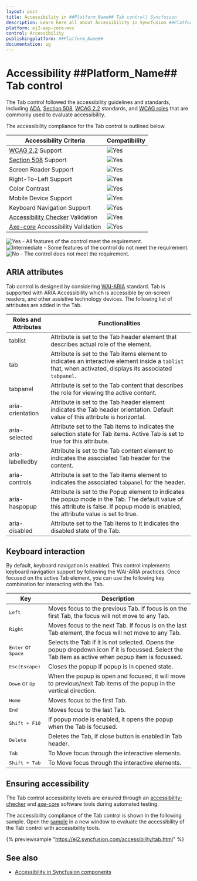 ```yaml
---
layout: post
title: Accessibility in ##Platform_Name## Tab control| Syncfusion
description: Learn here all about Accessibility in Syncfusion ##Platform_Name## Tab control of Syncfusion Essential JS 2 and more.
platform: ej2-asp-core-mvc
control: Accessibility
publishingplatform: ##Platform_Name##
documentation: ug
---
```



# Accessibility ##Platform_Name## Tab control

The Tab control followed the accessibility guidelines and standards, including [ADA](https://www.ada.gov/), [Section 508](https://www.section508.gov/), [WCAG 2.2](https://www.w3.org/TR/WCAG22/) standards, and [WCAG roles](https://www.w3.org/TR/wai-aria/#roles) that are commonly used to evaluate accessibility.

The accessibility compliance for the Tab control is outlined below.

| Accessibility Criteria | Compatibility |
| -- | -- |
| [WCAG 2.2](https://www.w3.org/TR/WCAG22/) Support | <img src="https://cdn.syncfusion.com/content/images/documentation/full.png" alt="Yes"> |
| [Section 508](https://www.section508.gov/) Support | <img src="https://cdn.syncfusion.com/content/images/documentation/full.png" alt="Yes"> |
| Screen Reader Support | <img src="https://cdn.syncfusion.com/content/images/documentation/full.png" alt="Yes"> |
| Right-To-Left Support | <img src="https://cdn.syncfusion.com/content/images/documentation/full.png" alt="Yes"> |
| Color Contrast | <img src="https://cdn.syncfusion.com/content/images/documentation/full.png" alt="Yes"> |
| Mobile Device Support | <img src="https://cdn.syncfusion.com/content/images/documentation/full.png" alt="Yes"> |
| Keyboard Navigation Support | <img src="https://cdn.syncfusion.com/content/images/documentation/full.png" alt="Yes"> |
| [Accessibility Checker](https://www.npmjs.com/package/accessibility-checker) Validation | <img src="https://cdn.syncfusion.com/content/images/documentation/full.png" alt="Yes"> |
| [Axe-core](https://www.npmjs.com/package/axe-core) Accessibility Validation | <img src="https://cdn.syncfusion.com/content/images/documentation/full.png" alt="Yes"> |

<style>
    .post .post-content img {
        display: inline-block;
        margin: 0.5em 0;
    }
</style>

<div><img src="https://cdn.syncfusion.com/content/images/documentation/full.png" alt="Yes"> - All features of the control meet the requirement.</div>

<div><img src="https://cdn.syncfusion.com/content/images/documentation/partial.png" alt="Intermediate"> - Some features of the control do not meet the requirement.</div>

<div><img src="https://cdn.syncfusion.com/content/images/documentation/not-supported.png" alt="No"> - The control does not meet the requirement.</div>

## ARIA attributes

Tab control is designed by considering [WAI-ARIA](https://www.w3.org/WAI/ARIA/apg/patterns/tabs/) standard. Tab is supported with ARIA Accessibility which is accessible by on-screen readers, and other assistive technology devices.
The following list of attributes are added in the Tab.

| **Roles and Attributes** | **Functionalities** |
| --- | --- |
| tablist | Attribute is set to the Tab header element that describes actual role of the element.|
| tab | Attribute is set to the Tab items element to  indicates an interactive element inside a `tablist` that, when activated, displays its associated `tabpanel`.|
| tabpanel | Attribute is set to the Tab content that describes the role for viewing the active content.|
| aria-orientation    | Attribute is set to the Tab header element indicates the Tab header orientation. Default value of this attribute is horizontal. |
| aria-selected       | Attribute set to the Tab items to indicates the selection state for Tab items. Active Tab is set to true for this attribute. |
| aria-labelledby       | Attribute is set to the Tab content element to indicates the associated Tab header for the content. |
| aria-controls       | Attribute is set to the Tab items element to indicates the associated `tabpanel` for the header. |
| aria-haspopup       | Attribute is set to the Popup element  to indicates the popup mode in the Tab. The default value of this attribute is false. If popup mode is enabled, the attribute value is set to true. |
| aria-disabled       | Attribute set to the Tab items to It indicates the disabled state of the Tab. |

## Keyboard interaction

By default, keyboard navigation is enabled. This control implements keyboard navigation support by following the WAI-ARIA practices. Once focused on the active Tab element, you can use the following key combination for interacting with the Tab.

| Key           | Description                                                                         |
|---------------|-------------------------------------------------------------------------------------|
| <kbd>Left</kbd>    | Moves focus to the previous Tab. If focus is on the first Tab, the focus will not move to any Tab. |
| <kbd>Right</kbd>   | Moves focus to the next Tab. If focus is on the last Tab element, the focus will not move to any Tab. |
| <kbd>Enter</kbd> or <kbd> Space</kbd>  | Selects the Tab if it is not selected. Opens the popup dropdown icon if it is focussed. Select the Tab item as active when popup item is focussed. |
| <kbd>Esc(Escape)</kbd>           | Closes the popup if popup is in opened state.       |
| <kbd>Down</kbd> or <kbd>Up</kbd>   | When the popup is open and focused, it will move to previous/next Tab items of the popup in the vertical direction.|
|  <kbd>Home</kbd>    | Moves focus to the first Tab. |
|  <kbd>End </kbd>   | Moves focus to the last Tab. |
|  <kbd>Shift + F10 </kbd>   | If popup mode is enabled, it opens the popup when the Tab is focused. |
|  <kbd>Delete</kbd>    | Deletes the Tab, if close button is enabled in Tab header.|
| <kbd>Tab</kbd>     | To Move focus through the interactive elements.                 |
| <kbd>Shift + Tab</kbd> | To Move focus through the interactive elements.             |

## Ensuring accessibility

The Tab control accessibility levels are ensured through an [accessibility-checker](https://www.npmjs.com/package/accessibility-checker) and [axe-core](https://www.npmjs.com/package/axe-core) software tools during automated testing.

The accessibility compliance of the Tab control is shown in the following sample. Open the [sample](https://ej2.syncfusion.com/accessibility/tab.html) in a new window to evaluate the accessibility of the Tab control with accessibility tools.

{% previewsample "https://ej2.syncfusion.com/accessibility/tab.html" %}

## See also

- [Accessibility in Syncfusion components](../common/accessibility)

